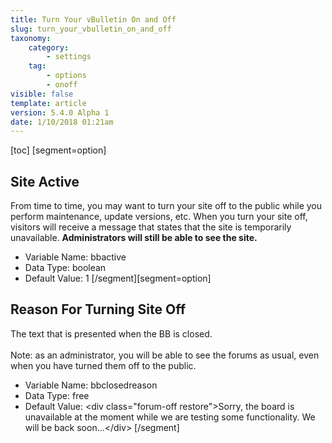 ```yaml
---
title: Turn Your vBulletin On and Off
slug: turn_your_vbulletin_on_and_off
taxonomy:
    category:
        - settings
    tag:
        - options
        - onoff
visible: false
template: article
version: 5.4.0 Alpha 1
date: 1/10/2018 01:21am
---
```


[toc]
[segment=option]

## Site Active
From time to time, you may want to turn your site off to the public while you perform maintenance, update versions, etc. When you turn your site off, visitors will receive a message that states that the site is temporarily unavailable. <b>Administrators will still be able to see the site.</b>



- Variable Name: bbactive
- Data Type: boolean
- Default Value: 1
[/segment][segment=option]

## Reason For Turning Site Off
The text that is presented when the BB is closed.<br />
<br />
Note: as an administrator, you will be able to see the forums as usual, even when you have turned them off to the public.



- Variable Name: bbclosedreason
- Data Type: free
- Default Value: &lt;div class=&quot;forum-off restore&quot;&gt;Sorry, the board is unavailable at the moment while we are testing some functionality. We will be back soon...&lt;/div&gt;
[/segment]